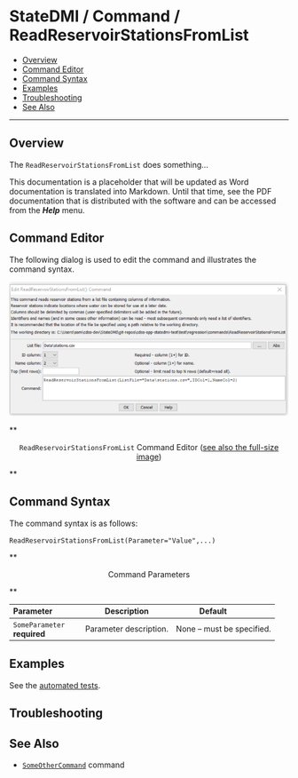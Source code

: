 # StateDMI / Command / ReadReservoirStationsFromList #

* [Overview](#overview)
* [Command Editor](#command-editor)
* [Command Syntax](#command-syntax)
* [Examples](#examples)
* [Troubleshooting](#troubleshooting)
* [See Also](#see-also)

-------------------------

## Overview ##

The `ReadReservoirStationsFromList` does something...

This documentation is a placeholder that will be updated as Word documentation is translated into Markdown.
Until that time, see the PDF documentation that is distributed with the software and can be accessed
from the ***Help*** menu.

## Command Editor ##

The following dialog is used to edit the command and illustrates the command syntax.

![ReadReservoirStationsFromList](ReadReservoirStationsFromList.png)

**<p style="text-align: center;">
`ReadReservoirStationsFromList` Command Editor (<a href="../ReadReservoirStationsFromList.png">see also the full-size image</a>)
</p>**

## Command Syntax ##

The command syntax is as follows:

```text
ReadReservoirStationsFromList(Parameter="Value",...)
```
**<p style="text-align: center;">
Command Parameters
</p>**

| **Parameter**&nbsp;&nbsp;&nbsp;&nbsp;&nbsp;&nbsp;&nbsp;&nbsp;&nbsp;&nbsp;&nbsp;&nbsp; | **Description** | **Default**&nbsp;&nbsp;&nbsp;&nbsp;&nbsp;&nbsp;&nbsp;&nbsp;&nbsp;&nbsp; |
| --------------|-----------------|----------------- |
|`SomeParameter`<br>**required**|Parameter description.|None – must be specified.|

## Examples ##

See the [automated tests](https://github.com/OpenWaterFoundation/cdss-app-statedmi-main/tree/master/test/regression/commands/ReadReservoirStationsFromList).

## Troubleshooting ##

## See Also ##

* [`SomeOtherCommand`](../SomeOtherCommand/SomeOtherCommand) command
